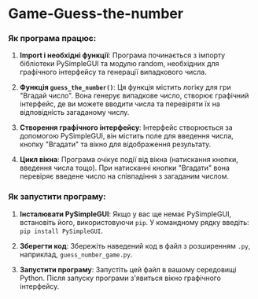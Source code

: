 # Game-Guess-the-number

### Як програма працює:

1. **Import і необхідні функції**: Програма починається з імпорту бібліотеки PySimpleGUI та модулю random, необхідних для графічного інтерфейсу та генерації випадкового числа.

2. **Функція `guess_the_number()`**: Ця функція містить логіку для гри "Вгадай число". Вона генерує випадкове число, створює графічний інтерфейс, де ви можете вводити числа та перевіряти їх на відповідність загаданому числу.

3. **Створення графічного інтерфейсу**: Інтерфейс створюється за допомогою PySimpleGUI, він містить поле для введення числа, кнопку "Вгадати" та вікно для відображення результату.

4. **Цикл вікна**: Програма очікує події від вікна (натискання кнопки, введення числа тощо). При натисканні кнопки "Вгадати" вона перевіряє введене число на співпадіння з загаданим числом.

### Як запустити програму:

1. **Інсталювати PySimpleGUI**: Якщо у вас ще немає PySimpleGUI, встановіть його, використовуючи `pip`. У командному рядку введіть: `pip install PySimpleGUI`.

2. **Зберегти код**: Збережіть наведений код в файл з розширенням `.py`, наприклад, `guess_number_game.py`.

3. **Запустити програму**: Запустіть цей файл в вашому середовищі Python. Після запуску програми з'явиться вікно графічного інтерфейсу.

